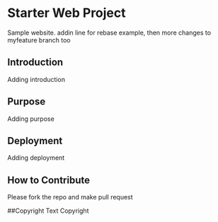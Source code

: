 # Starter Web Project

Sample website. addin line for rebase example, then more changes to myfeature branch too

## Introduction

Adding introduction

## Purpose

Adding purpose

## Deployment

Adding deployment

## How to Contribute

Please fork the repo and make pull request

##Copyright
Text Copyright